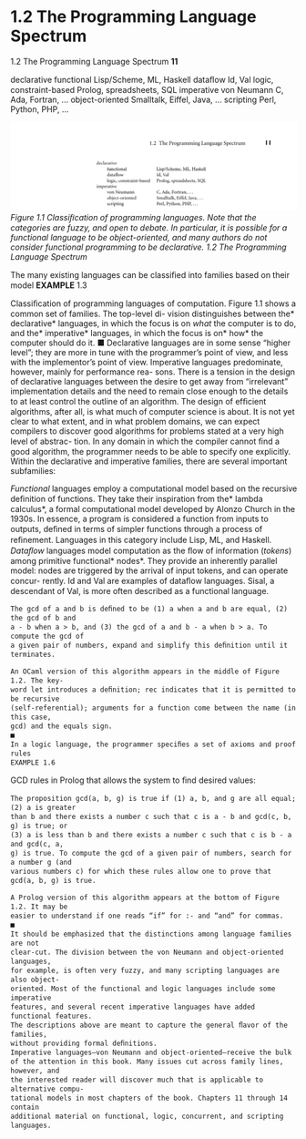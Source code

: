 # 1.2 The Programming Language Spectrum

1.2 The Programming Language Spectrum
**11**

declarative
functional
Lisp/Scheme, ML, Haskell
dataﬂow
Id, Val
logic, constraint-based
Prolog, spreadsheets, SQL
imperative
von Neumann
C, Ada, Fortran, ...
object-oriented
Smalltalk, Eiffel, Java, ...
scripting
Perl, Python, PHP, ...


![Figure 1.1 Classiﬁcation of...](images/page_44_vector_171.png)
*Figure 1.1 Classiﬁcation of programming languages. Note that the categories are fuzzy, and open to debate. In particular, it is possible for a functional language to be object-oriented, and many authors do not consider functional programming to be declarative. 1.2 The Programming Language Spectrum*

The many existing languages can be classiﬁed into families based on their model
**EXAMPLE** 1.3

Classiﬁcation of
programming languages
of computation. Figure 1.1 shows a common set of families. The top-level di-
vision distinguishes between the* declarative* languages, in which the focus is on
*what* the computer is to do, and the* imperative* languages, in which the focus is
on* how* the computer should do it.
■
Declarative languages are in some sense “higher level”; they are more in tune
with the programmer’s point of view, and less with the implementor’s point of
view. Imperative languages predominate, however, mainly for performance rea-
sons. There is a tension in the design of declarative languages between the desire
to get away from “irrelevant” implementation details and the need to remain close
enough to the details to at least control the outline of an algorithm. The design of
efﬁcient algorithms, after all, is what much of computer science is about. It is not
yet clear to what extent, and in what problem domains, we can expect compilers
to discover good algorithms for problems stated at a very high level of abstrac-
tion. In any domain in which the compiler cannot ﬁnd a good algorithm, the
programmer needs to be able to specify one explicitly.
Within the declarative and imperative families, there are several important
subfamilies:

*Functional* languages employ a computational model based on the recursive
deﬁnition of functions. They take their inspiration from the* lambda calculus*,
a formal computational model developed by Alonzo Church in the 1930s. In
essence, a program is considered a function from inputs to outputs, deﬁned in
terms of simpler functions through a process of reﬁnement. Languages in this
category include Lisp, ML, and Haskell.
*Dataﬂow* languages model computation as the ﬂow of information (*tokens*)
among primitive functional* nodes*. They provide an inherently parallel model:
nodes are triggered by the arrival of input tokens, and can operate concur-
rently. Id and Val are examples of dataﬂow languages. Sisal, a descendant of
Val, is more often described as a functional language.

```
The gcd of a and b is deﬁned to be (1) a when a and b are equal, (2) the gcd of b and
a - b when a > b, and (3) the gcd of a and b - a when b > a. To compute the gcd of
a given pair of numbers, expand and simplify this deﬁnition until it terminates.
```

```
An OCaml version of this algorithm appears in the middle of Figure 1.2. The key-
word let introduces a deﬁnition; rec indicates that it is permitted to be recursive
(self-referential); arguments for a function come between the name (in this case,
gcd) and the equals sign.
■
In a logic language, the programmer speciﬁes a set of axioms and proof rules
EXAMPLE 1.6
```

GCD rules in Prolog
that allows the system to ﬁnd desired values:

```
The proposition gcd(a, b, g) is true if (1) a, b, and g are all equal; (2) a is greater
than b and there exists a number c such that c is a - b and gcd(c, b, g) is true; or
(3) a is less than b and there exists a number c such that c is b - a and gcd(c, a,
g) is true. To compute the gcd of a given pair of numbers, search for a number g (and
various numbers c) for which these rules allow one to prove that gcd(a, b, g) is true.
```

```
A Prolog version of this algorithm appears at the bottom of Figure 1.2. It may be
easier to understand if one reads “if” for :- and “and” for commas.
■
It should be emphasized that the distinctions among language families are not
clear-cut. The division between the von Neumann and object-oriented languages,
for example, is often very fuzzy, and many scripting languages are also object-
oriented. Most of the functional and logic languages include some imperative
features, and several recent imperative languages have added functional features.
The descriptions above are meant to capture the general ﬂavor of the families,
without providing formal deﬁnitions.
Imperative languages—von Neumann and object-oriented—receive the bulk
of the attention in this book. Many issues cut across family lines, however, and
the interested reader will discover much that is applicable to alternative compu-
tational models in most chapters of the book. Chapters 11 through 14 contain
additional material on functional, logic, concurrent, and scripting languages.
```

